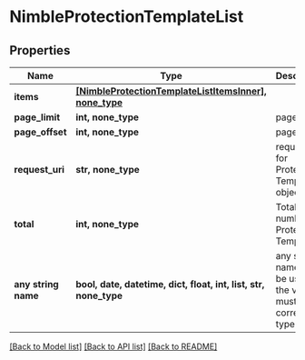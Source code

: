 # NimbleProtectionTemplateList


## Properties
Name | Type | Description | Notes
------------ | ------------- | ------------- | -------------
**items** | [**[NimbleProtectionTemplateListItemsInner], none_type**](NimbleProtectionTemplateListItemsInner.md) |  | [optional] 
**page_limit** | **int, none_type** | page limit | [optional] 
**page_offset** | **int, none_type** | page offset | [optional] 
**request_uri** | **str, none_type** | requestUri for Protection Template objects | [optional] 
**total** | **int, none_type** | Total number of Protection Templates. | [optional] 
**any string name** | **bool, date, datetime, dict, float, int, list, str, none_type** | any string name can be used but the value must be the correct type | [optional]

[[Back to Model list]](../README.md#documentation-for-models) [[Back to API list]](../README.md#documentation-for-api-endpoints) [[Back to README]](../README.md)


